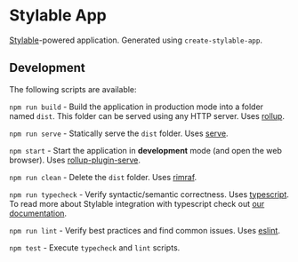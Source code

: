 # Stylable App
[Stylable](https://github.com/wix/stylable)-powered application. Generated using `create-stylable-app`.
## Development

The following scripts are available:

`npm run build` - Build the application in production mode into a folder named `dist`. This folder can be served using any HTTP server. Uses [rollup](https://github.com/rollup/rollup).

`npm run serve` - Statically serve the `dist` folder. Uses [serve](https://github.com/zeit/serve).

`npm start` - Start the application in **development** mode (and open the web browser). Uses [rollup-plugin-serve](https://github.com/thgh/rollup-plugin-serve).

`npm run clean` - Delete the `dist` folder. Uses [rimraf](https://github.com/isaacs/rimraf).

`npm run typecheck` - Verify syntactic/semantic correctness. Uses [typescript](https://github.com/microsoft/TypeScript). To read more about Stylable integration with typescript check out [our documentation](https://stylable.io/docs/getting-started/typescript-integration).

`npm run lint` - Verify best practices and find common issues. Uses [eslint](https://github.com/eslint/eslint).

`npm test` - Execute `typecheck` and `lint` scripts.